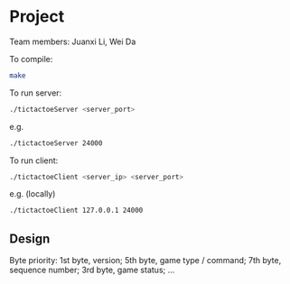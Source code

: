 # Project

Team members: Juanxi Li, Wei Da

To compile:

```bash
make
```

To run server:

```bash
./tictactoeServer <server_port>
```

e.g.

```bash
./tictactoeServer 24000
```

To run client:

```bash
./tictactoeClient <server_ip> <server_port> 
```

e.g. (locally)

```bash
./tictactoeClient 127.0.0.1 24000
```


## Design

Byte priority:
1st byte, version;
5th byte, game type / command;
7th byte, sequence number;
3rd byte, game status;
...


